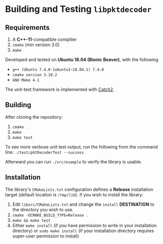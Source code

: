 # Building and Testing `libpktdecoder`

## Requirements
1. A **C++-11**-compatible compliler
2. `cmake` (min version 3.0)
3. `make`

Developed and tested on **Ubuntu 18.04 (Bionic Beaver)**, with the following
- `g++ (Ubuntu 7.4.0-1ubuntu1~18.04.1) 7.4.0`
- `cmake version 3.10.2`
- `GNU Make 4.1`

The unit-test framework is implemented with [Catch2](https://github.com/catchorg/Catch2).

## Building
After cloning the repository:
1. `cmake .`
2. `make`
3. `make test`

To see more verbose unit test output, run the following from the command line:
`./test/pktDecoderTest --success`

Afterward you can run `./src/example` to verify the library is usable.

## Installation
The library's `CMakeLists.txt` configuration defines a **Release** installation target (default location is `/tmp/lib`). if you wish to install the library:
1. Edit `libsrc/CMakeLists.txt` and change the `install` **DESTINATION** to the directory you wish to use.
2. `cmake -DCMAKE_BUILD_TYPE=Release .`
3. `make && make test`
4. Either `make install` (if you have permission to write in your installation directory) or `sudo make install` (if your installation directory requires super-user permission to install)
